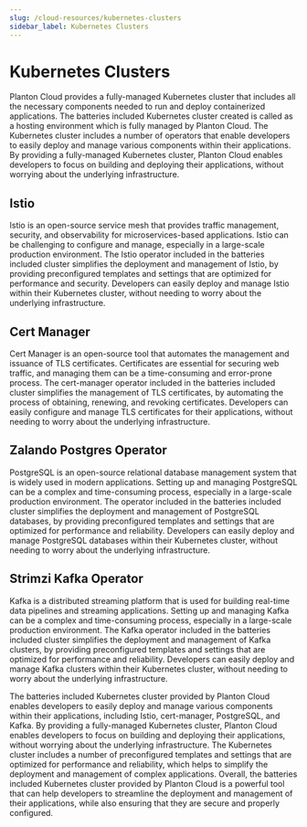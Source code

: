 ```yaml
---
slug: /cloud-resources/kubernetes-clusters
sidebar_label: Kubernetes Clusters
---
```


# Kubernetes Clusters

Planton Cloud provides a fully-managed Kubernetes cluster that includes all the necessary components needed to run and
deploy containerized applications. The batteries included Kubernetes cluster created is called as a hosting environment
which is fully managed by Planton Cloud. The Kubernetes cluster includes a number of operators that enable developers to
easily deploy and manage various components within their applications. By providing a fully-managed Kubernetes cluster,
Planton Cloud enables developers to focus on building and deploying their applications, without worrying about the
underlying infrastructure.

## Istio

Istio is an open-source service mesh that provides traffic management, security, and observability for
microservices-based applications. Istio can be challenging to configure and manage, especially in a large-scale
production environment. The Istio operator included in the batteries included cluster simplifies the deployment and
management of Istio, by providing preconfigured templates and settings that are optimized for performance and security.
Developers can easily deploy and manage Istio within their Kubernetes cluster, without needing to worry about the
underlying infrastructure.

## Cert Manager

Cert Manager is an open-source tool that automates the management and issuance of TLS certificates. Certificates are
essential for securing web traffic, and managing them can be a time-consuming and error-prone process. The cert-manager
operator included in the batteries included cluster simplifies the management of TLS certificates, by automating the
process of obtaining, renewing, and revoking certificates. Developers can easily configure and manage TLS certificates
for their applications, without needing to worry about the underlying infrastructure.

## Zalando Postgres Operator

PostgreSQL is an open-source relational database management system that is widely used in modern applications. Setting
up and managing PostgreSQL can be a complex and time-consuming process, especially in a large-scale production
environment. The operator included in the batteries included cluster simplifies the deployment and management
of PostgreSQL databases, by providing preconfigured templates and settings that are optimized for performance and
reliability. Developers can easily deploy and manage PostgreSQL databases within their Kubernetes cluster, without
needing to worry about the underlying infrastructure.

## Strimzi Kafka Operator

Kafka is a distributed streaming platform that is used for building real-time data pipelines and streaming applications.
Setting up and managing Kafka can be a complex and time-consuming process, especially in a large-scale production
environment. The Kafka operator included in the batteries included cluster simplifies the deployment and management of
Kafka clusters, by providing preconfigured templates and settings that are optimized for performance and reliability.
Developers can easily deploy and manage Kafka clusters within their Kubernetes cluster, without needing to worry about
the underlying infrastructure.

The batteries included Kubernetes cluster provided by Planton Cloud enables developers to easily deploy and manage
various components within their applications, including Istio, cert-manager, PostgreSQL, and Kafka. By providing a
fully-managed Kubernetes cluster, Planton Cloud enables developers to focus on building and deploying their
applications, without worrying about the underlying infrastructure. The Kubernetes cluster includes a number of
preconfigured templates and settings that are optimized for performance and reliability, which helps to simplify the
deployment and management of complex applications. Overall, the batteries included Kubernetes cluster provided by
Planton Cloud is a powerful tool that can help developers to streamline the deployment and management of their
applications, while also ensuring that they are secure and properly configured.
